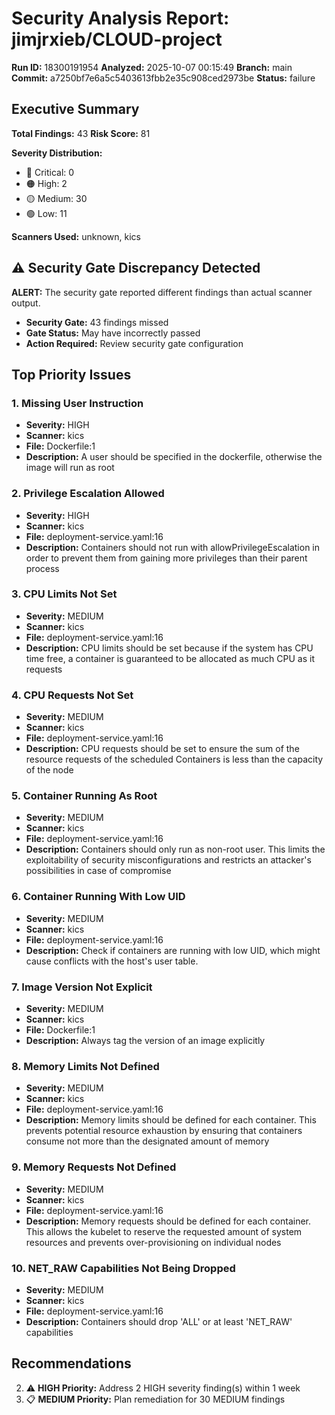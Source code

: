 # Security Analysis Report: jimjrxieb/CLOUD-project

**Run ID:** 18300191954
**Analyzed:** 2025-10-07 00:15:49
**Branch:** main
**Commit:** a7250bf7e6a5c5403613fbb2e35c908ced2973be
**Status:** failure

## Executive Summary

**Total Findings:** 43
**Risk Score:** 81

**Severity Distribution:**
- 🔴 Critical: 0
- 🟠 High: 2
- 🟡 Medium: 30
- 🟢 Low: 11

**Scanners Used:** unknown, kics

## ⚠️ Security Gate Discrepancy Detected

**ALERT:** The security gate reported different findings than actual scanner output.

- **Security Gate:** 43 findings missed
- **Gate Status:** May have incorrectly passed
- **Action Required:** Review security gate configuration

## Top Priority Issues

### 1. Missing User Instruction

- **Severity:** HIGH
- **Scanner:** kics
- **File:** Dockerfile:1
- **Description:** A user should be specified in the dockerfile, otherwise the image will run as root

### 2. Privilege Escalation Allowed

- **Severity:** HIGH
- **Scanner:** kics
- **File:** deployment-service.yaml:16
- **Description:** Containers should not run with allowPrivilegeEscalation in order to prevent them from gaining more privileges than their parent process

### 3. CPU Limits Not Set

- **Severity:** MEDIUM
- **Scanner:** kics
- **File:** deployment-service.yaml:16
- **Description:** CPU limits should be set because if the system has CPU time free, a container is guaranteed to be allocated as much CPU as it requests

### 4. CPU Requests Not Set

- **Severity:** MEDIUM
- **Scanner:** kics
- **File:** deployment-service.yaml:16
- **Description:** CPU requests should be set to ensure the sum of the resource requests of the scheduled Containers is less than the capacity of the node

### 5. Container Running As Root

- **Severity:** MEDIUM
- **Scanner:** kics
- **File:** deployment-service.yaml:16
- **Description:** Containers should only run as non-root user. This limits the exploitability of security misconfigurations and restricts an attacker's possibilities in case of compromise

### 6. Container Running With Low UID

- **Severity:** MEDIUM
- **Scanner:** kics
- **File:** deployment-service.yaml:16
- **Description:** Check if containers are running with low UID, which might cause conflicts with the host's user table.

### 7. Image Version Not Explicit

- **Severity:** MEDIUM
- **Scanner:** kics
- **File:** Dockerfile:1
- **Description:** Always tag the version of an image explicitly

### 8. Memory Limits Not Defined

- **Severity:** MEDIUM
- **Scanner:** kics
- **File:** deployment-service.yaml:16
- **Description:** Memory limits should be defined for each container. This prevents potential resource exhaustion by ensuring that containers consume not more than the designated amount of memory

### 9. Memory Requests Not Defined

- **Severity:** MEDIUM
- **Scanner:** kics
- **File:** deployment-service.yaml:16
- **Description:** Memory requests should be defined for each container. This allows the kubelet to reserve the requested amount of system resources and prevents over-provisioning on individual nodes

### 10. NET_RAW Capabilities Not Being Dropped

- **Severity:** MEDIUM
- **Scanner:** kics
- **File:** deployment-service.yaml:16
- **Description:** Containers should drop 'ALL' or at least 'NET_RAW' capabilities

## Recommendations

2. ⚠️ **HIGH Priority:** Address 2 HIGH severity finding(s) within 1 week
3. 📋 **MEDIUM Priority:** Plan remediation for 30 MEDIUM findings

